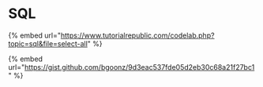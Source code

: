 # SQL

{% embed url="https://www.tutorialrepublic.com/codelab.php?topic=sql&file=select-all" %}



{% embed url="https://gist.github.com/bgoonz/9d3eac537fde05d2eb30c68a21f27bc1" %}



